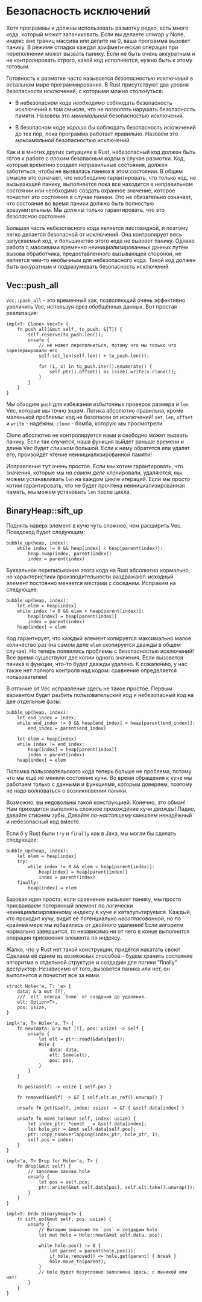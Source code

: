# Безопасность исключений

Хотя программы и должны использовать размотку редко, есть много кода, который *может* запаниковать. Если вы делаете unwrap у None, индекс вне границ массива или делите на 0, ваша программа вызовет панику. В режиме отладки каждая арифметическая операция при переполнении может вызвать панику. Если не быть очень аккуратным и не контролировать строго, какой код исполняется, нужно быть к этому готовым.

Готовность к размотке часто называется *безопасностью исключений* в остальном мире программирования. В Rust присутствуют два уровня безопасности исключений, с которыми можно столкнуться:

- В небезопасном коде *необходимо* соблюдать безопасность исключений в том смысле, что не позволять нарушать безопасность памяти. Назовём это *минимальной* безопасностью исключений.

- В безопасном коде *хорошо бы* соблюдать безопасность исключений до тех пор, пока программа работает правильно. Назовём это *максимальной* безопасностью исключений.

Как и в многих других ситуациях в Rust, небезопасный код должен быть готов к работе с плохим безопасным кодом в случае размотки. Код, который временно создаёт неправильные состояния, должен заботиться, чтобы не вызвалась паника в этом состоянии. В общем смысле это означает, что необходимо гарантировать, что только код, не вызывающий панику, выполняется пока все находится в неправильном состоянии или необходимо создать охранное значение, которое почистит это состояние в случае паники. Это не обязательно означает, что состояние во время паники должно быть полностью вразумительным. Мы должны только гарантировать, что это *безопасное* состояние.

Большая часть небезопасного кода является листовидной, и поэтому легко делается безопасной от исключений. Она контролирует весь запускаемый код, и большинство этого кода не вызовет панику. Однако работа с массивами временно неинициализированных данных путём вызова обработчика, предоставленного вызывающей стороной, не является чем-то необычным для небезопасного кода. Такой код должен быть аккуратным и подразумевать безопасность исключений.

## Vec::push_all

`Vec::push_all` - это временный хак, позволяющий очень эффективно увеличить Vec, используя срез обобщённых данных. Вот простая реализация:

<!-- ignore: simplified code -->

```rust,ignore
impl<T: Clone> Vec<T> {
    fn push_all(&mut self, to_push: &[T]) {
        self.reserve(to_push.len());
        unsafe {
            // не может переполниться, потому что мы только что зарезервировали его
            self.set_len(self.len() + to_push.len());

            for (i, x) in to_push.iter().enumerate() {
                self.ptr().offset(i as isize).write(x.clone());
            }
        }
    }
}
```

Мы обходим `push` для избежания избыточных проверок размера и `len` Vec, которые мы точно знаем. Логика абсолютно правильна, кроме маленькой проблемы: код не безопасен от исключений! `set_len`, `offset` и `write` - надёжны; `clone` - бомба, которую мы просмотрели.

Clone абсолютно не контролируется нами и свободно может вызвать панику. Если так случится, наша функция выйдет раньше времени и длина Vec будет слишком большой. Если к нему обратятся или удалят его, произойдёт чтение неинициализированной памяти!

Исправление тут очень простое. Если мы хотим гарантировать, что значения, которые мы *на самом деле* клонировали, удаляются, мы можем устанавливать `len` на каждом цикле итераций. Если мы просто хотим гарантировать, что не будет прочтена неинициализированная память, мы можем установить `len` после цикла.

## BinaryHeap::sift_up

Поднять наверх элемент в куче чуть сложнее, чем расширить Vec. Псевдокод будет следующим:

```text
bubble_up(heap, index):
    while index != 0 && heap[index] < heap[parent(index)]:
        heap.swap(index, parent(index))
        index = parent(index)

```

Буквальное переписывание этого кода на Rust абсолютно нормально, но характеристики производительности раздражают: исходный элемент постоянно меняется местами с соседним. Исправим на следующее:

```text
bubble_up(heap, index):
    let elem = heap[index]
    while index != 0 && elem < heap[parent(index)]:
        heap[index] = heap[parent(index)]
        index = parent(index)
    heap[index] = elem
```

Код гарантирует, что каждый элемент копируется максимально малое количество раз (на самом деле `elem` скопируется дважды в общем случае). Но теперь появились проблемы с безопасностью исключений! Все время существуют две копии одного значения. Если вызовется паника в функции, что-то будет дважды удалено. К сожалению, у нас также нет полного контроля над кодом: сравнение определяется пользователем!

В отличие от Vec исправление здесь не такое простое. Первым вариантом будет разбить пользовательский код и небезопасный код на две отдельные фазы:

```text
bubble_up(heap, index):
    let end_index = index;
    while end_index != 0 && heap[end_index] < heap[parent(end_index)]:
        end_index = parent(end_index)

    let elem = heap[index]
    while index != end_index:
        heap[index] = heap[parent(index)]
        index = parent(index)
    heap[index] = elem
```

Поломка пользовательского кода теперь больше не проблема, потому что мы ещё не меняли состояние кучи. Во время обращения к куче мы работаем только с данными и функциями, которым доверяем, поэтому не надо волноваться о возникновении паники.

Возможно, вы недовольны такой конструкцией. Конечно, это обман! Нам приходится выполнять сложное прохождение кучи *дважды*! Ладно, давайте стиснем зубы. Давайте *по-настоящему* смешаем ненадёжный и небезопасный код вместе.

Если б у Rust были `try` и `finally` как в Java, мы могли бы сделать следующее:

```text
bubble_up(heap, index):
    let elem = heap[index]
    try:
        while index != 0 && elem < heap[parent(index)]:
            heap[index] = heap[parent(index)]
            index = parent(index)
    finally:
        heap[index] = elem
```

Базовая идея проста: если сравнение вызывает панику, мы просто присваиваем потерянный элемент по логически неинициализированному индексу в куче и катапультируемся. Каждый, кто проходит кучу, видит её потенциально *несогласованной*, но по крайней мере мы избавились от двойного удаления! Если алгоритм нормально завершится, то независимо ни от чего в конце выполнится операция присвоения элемента по индексу.

Жалко, что у Rust нет такой конструкции, придётся накатать свою! Сделаем её одним из возможных способов - будем хранить состояние алгоритма в отдельной структуре и создадим для логики "finally" деструктор. Независимо от того, вызовется паника или нет, он выполнится и почистит все за нами.

<!-- ignore: simplified code -->

```rust,ignore
struct Hole<'a, T: 'a> {
    data: &'a mut [T],
    /// `elt` всегда `Some` от создания до удаления.
    elt: Option<T>,
    pos: usize,
}

impl<'a, T> Hole<'a, T> {
    fn new(data: &'a mut [T], pos: usize) -> Self {
        unsafe {
            let elt = ptr::read(&data[pos]);
            Hole {
                data: data,
                elt: Some(elt),
                pos: pos,
            }
        }
    }

    fn pos(&self) -> usize { self.pos }

    fn removed(&self) -> &T { self.elt.as_ref().unwrap() }

    unsafe fn get(&self, index: usize) -> &T { &self.data[index] }

    unsafe fn move_to(&mut self, index: usize) {
        let index_ptr: *const _ = &self.data[index];
        let hole_ptr = &mut self.data[self.pos];
        ptr::copy_nonoverlapping(index_ptr, hole_ptr, 1);
        self.pos = index;
    }
}

impl<'a, T> Drop for Hole<'a, T> {
    fn drop(&mut self) {
        // заполним заново hole
        unsafe {
            let pos = self.pos;
            ptr::write(&mut self.data[pos], self.elt.take().unwrap());
        }
    }
}

impl<T: Ord> BinaryHeap<T> {
    fn sift_up(&mut self, pos: usize) {
        unsafe {
            // Вытащим значение по `pos` и создадим hole.
            let mut hole = Hole::new(&mut self.data, pos);

            while hole.pos() != 0 {
                let parent = parent(hole.pos());
                if hole.removed() <= hole.get(parent) { break }
                hole.move_to(parent);
            }
            // Hole будет безусловно заполнена здесь; с паникой или нет!
        }
    }
}
```
